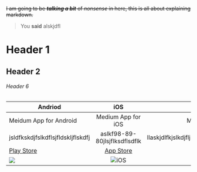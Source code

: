 ~~I am going to be __*talking a bit*__ of _nonsense_ in here, this is all about explaining markdown.~~  

> You **said** alskjdfl

# Header 1

## Header 2

###### Header 6

Andriod | iOS | Windows
--------| :---: | ---:
Meidum App for Android | Medium App for iOS | Medium App for Windows
jsldfkskdjfslkdflsjfldskljflskdfj | aslkf98-89-80jlsjflksdflsdflk | llaskjdlfkjslkdjfljsldkfjlksdfjjhkhkkhkhkhk| 
[Play Store](https://play.google.com) | [App Store](https://itunes.apple.com) | [Just web, LOL](https://medium.com)
![](https://techterms.com/img/lg/android_841.png) | ![](https://upload.wikimedia.org/wikipedia/commons/thumb/c/ca/IOS_logo.svg/300px-IOS_logo.svg.png "iOS") | ![](https://upload.wikimedia.org/wikipedia/commons/4/40/Windows_10_logo.png)
